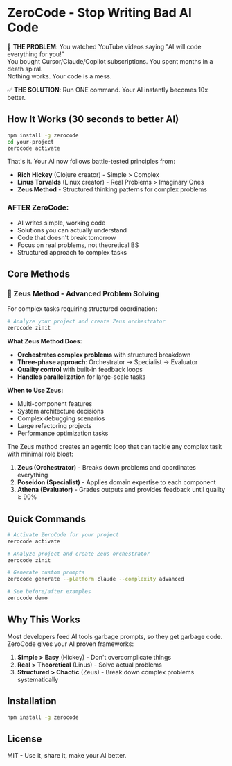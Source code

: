 
# ZeroCode - Stop Writing Bad AI Code

🛑 **THE PROBLEM**: You watched YouTube videos saying "AI will code everything for you!"  
You bought Cursor/Claude/Copilot subscriptions. You spent months in a death spiral.  
Nothing works. Your code is a mess.

✅ **THE SOLUTION**: Run ONE command. Your AI instantly becomes 10x better.

## How It Works (30 seconds to better AI)

```bash
npm install -g zerocode
cd your-project
zerocode activate
```

That's it. Your AI now follows battle-tested principles from:

- **Rich Hickey** (Clojure creator) - Simple > Complex
- **Linus Torvalds** (Linux creator) - Real Problems > Imaginary Ones  
- **Zeus Method** - Structured thinking patterns for complex problems

### AFTER ZeroCode:
- AI writes simple, working code
- Solutions you can actually understand
- Code that doesn't break tomorrow
- Focus on real problems, not theoretical BS
- Structured approach to complex tasks

## Core Methods

### 🧠 Zeus Method - Advanced Problem Solving
For complex tasks requiring structured coordination:

```bash
# Analyze your project and create Zeus orchestrator
zerocode zinit
```

**What Zeus Method Does:**
- **Orchestrates complex problems** with structured breakdown
- **Three-phase approach**: Orchestrator → Specialist → Evaluator
- **Quality control** with built-in feedback loops
- **Handles parallelization** for large-scale tasks

**When to Use Zeus:**
- Multi-component features
- System architecture decisions
- Complex debugging scenarios
- Large refactoring projects
- Performance optimization tasks

The Zeus method creates an agentic loop that can tackle any complex task with minimal role bloat:

1. **Zeus (Orchestrator)** - Breaks down problems and coordinates everything
2. **Poseidon (Specialist)** - Applies domain expertise to each component
3. **Athena (Evaluator)** - Grades outputs and provides feedback until quality ≥ 90%

## Quick Commands

```bash
# Activate ZeroCode for your project
zerocode activate

# Analyze project and create Zeus orchestrator
zerocode zinit

# Generate custom prompts
zerocode generate --platform claude --complexity advanced

# See before/after examples
zerocode demo
```

## Why This Works

Most developers feed AI tools garbage prompts, so they get garbage code. ZeroCode gives your AI proven frameworks:

1. **Simple > Easy** (Hickey) - Don't overcomplicate things
2. **Real > Theoretical** (Linus) - Solve actual problems
3. **Structured > Chaotic** (Zeus) - Break down complex problems systematically

## Installation

```bash
npm install -g zerocode
```

## License

MIT - Use it, share it, make your AI better.